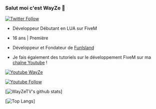 ### Salut moi c'est WayZe 👋
[![Twitter Follow](https://img.shields.io/twitter/follow/WayZeTV?color=1DA1F2&logo=twitter&style=for-the-badge)](https://twitter.com/WayZeTV)
- Développeur Débutant en LUA sur FiveM
- 16 ans | Première
- Développeur et Fondateur de [FunIsland](https://twitter.com/FunIslandRP)

- Je fais également des tutoriels sur le développement FiveM sur ma [chaîne Youtube](https://www.youtube.com/channel/UCwrVESX4HcDwRnXZagsGV1Q) !

<a href="https://www.youtube.com/channel/UCwrVESX4HcDwRnXZagsGV1Q/subscribe" target="blank"><img align="center" src="https://img.shields.io/youtube/channel/subscribers/UCSG40zTkJMUbW-GSYjux3bg?label=s%27abonner&style=for-the-badge" alt="Youtube WayZe" /></a>

[![Youtube Follow](https://img.shields.io/youtube/channel/subscribers/UCSG40zTkJMUbW-GSYjux3bg?label=s%27abonner&style=for-the-badge)](https://www.youtube.com/channel/UCwrVESX4HcDwRnXZagsGV1Q/subscribe)



[![WayZeTV's github stats](https://github-readme-stats.vercel.app/api?username=WayZeTV)]

[![Top Langs](https://github-readme-stats.vercel.app/api/top-langs/?username=WayZeTV)]
